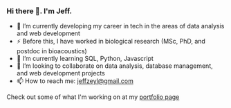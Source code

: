 ### Hi there 👋. I'm Jeff.

- 🔭 I’m currently developing my career in tech in the areas of data analysis and web development
- ⚡ Before this, I have worked in biological research (MSc, PhD, and postdoc in bioacoustics)
- 🌱 I’m currently learning SQL, Python, Javascript
- 👯 I’m looking to collaborate on data analysis, database management, and web development projects
- 📫 How to reach me: jeffzeyl@gmail.com

Check out some of what I'm working on at my [portfolio page](https://github.com/jzeyl/Portfolio)

<!--
**jzeyl/jzeyl** is a ✨ _special_ ✨ repository because its `README.md` (this file) appears on your GitHub profile.

Here are some ideas to get you started:

- 🔭 I’m currently working on ...
- 🌱 I’m currently learning ...
- 👯 I’m looking to collaborate on ...
- 🤔 I’m looking for help with ...
- 💬 Ask me about ...
- 📫 How to reach me: ...
- 😄 Pronouns: ...
- ⚡ Fun fact: ...
-->
